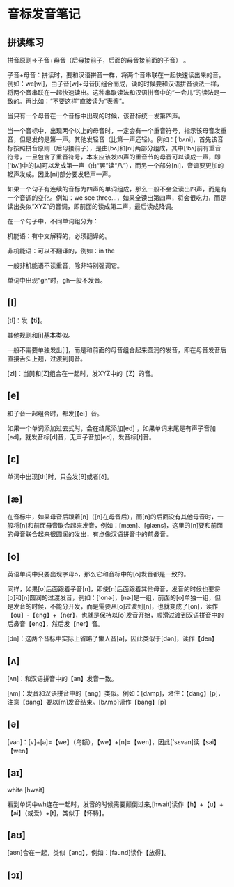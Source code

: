 # 音标发音笔记



## 拼读练习

拼音原则=>子音+母音（后母接前子，后面的母音接前面的子音） 。

子音+母音：拼读时，要和汉语拼音一样，将两个音串联在一起快速读出来的音。例如：we[wi]，由子音[w]+母音[i]组合而成，读的时候要和汉语拼音读法一样，将两个音串联在一起快速读出。这种串联读法和汉语拼音中的“一会儿”的读法是一致的。再比如：“不要这样”直接读为“表酱”。

当只有一个母音在一个音标中出现的时候，该音标统一发第四声。

当一个音标中，出现两个以上的母音时，一定会有一个重音符号，指示该母音发重音，但是发的是第一声。其他发轻音（比第一声还轻）。例如：[‘bʌni]，首先该音标按照拼音原则（后母接前子），是由[bʌ]和[ni]两部分组成，其中[‘bʌ]前有重音符号，一旦包含了重音符号，本来应该发四声的重音节的母音可以读成一声，即['bʌ']中的[ʌ]可以发成第一声（由“罢”读“八”），而另一个部分[ni]，音调要更加的轻声发成。因此[ni]部分要发轻声一声。

如果一个句子有连续的音标为四声的单词组成，那么一般不会全读出四声，而是有一个音调的变化。例如：we see three...，如果全读出第四声，将会很吃力，而是读出类似“XYZ”的音调，即前面的读成第二声，最后读成降调。

在一个句子中，不同单词组分为：

机能语：有中文解释的，必须翻译的。

非机能语：可以不翻译的，例如：in the

一般非机能语不读重音，除非特别强调它。











单词中出现“gh“时，gh一般不发音。









## [I]

[tI]：发【ti】。

其他规则和[i]基本类似。

一般不需要单独发出[l]，而是和前面的母音组合起来圆润的发音，即在母音发音后直接舌头上翘，过渡到[l]音。

[zI]：当[I]和[Z]组合在一起时，发XYZ中的【Z】的音。



## [e]

和子音一起组合时，都发[【ei】音。

如果一个单词添加过去式时，会在结尾添加[ed] ，如果单词末尾是有声子音加[ed]，就发音标[d]音，无声子音加[ed]，发音标[t]音。



## [ɛ]

单词中出现[th]时，只会发[θ]或者[ð]。

 













## [æ]



在音标中，如果母音后跟着[n]（[n]在母音后），而[n]的后面没有其他母音时，一般将[n]和前面母音联合起来发音，例如：[mæn]、[glæns]，这里的[n]要和前面的母音联合起来很圆润的发出，有点像汉语拼音中的前鼻音。



## [o]

英语单词中只要出现字母o，那么它和音标中的[o]发音都是一致的。

同样，如果[o]后面跟着子音[n]，即使[n]后面跟着其他母音，发音的时候也要将[o]和[n]圆润的过渡发音，例如：['onɚ]，[nɚ]是一组，前面的[o]单独一组，但是发音的时候，不能分开发，而是需要从[o]过渡到[n]，也就变成了[on]，读作【ou】-【eng】+【ner】，也就是保持以[o]发音开始，顺滑过渡到汉语拼音中的后鼻音【eng】，然后发【ner】音。







[dn]：这两个音标中实际上省略了懒人音[ə]，因此类似于[dən]，读作【den】



## [ʌ]

[ʌn]：和汉语拼音中的【an】发音一致。

[ʌm]：发音和汉语拼音中的【ang】类似。例如：[dʌmp]，堵住：【dang】[p]，注意【dang】要以[m]发音结束。[bʌmp]读作【bang】[p]



## [ə]

[vən]：[v]+[ə]=【we】（乌额），【we】+[n]=【wen】，因此['sɛvən]读【sai】【wen】







## [aɪ]

white [hwait]

看到单词中wh连在一起时，发音的时候需要颠倒过来,[hwait]读作【h】+【u】+【ai】（或爱）+[t]，类似于【怀特】。





## [aʊ]

[aʊn]合在一起，类似【ang】，例如：[faund]读作【放得】。



## [ɔɪ]

